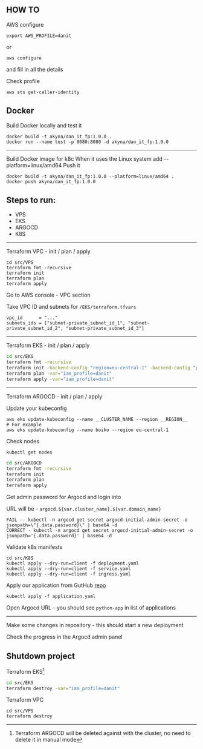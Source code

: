 HOW TO
---

AWS configure

```shell
export AWS_PROFILE=danit
```

or

```shell
aws configure
```

and fill in all the details

Check profile

```shell
aws sts get-caller-identity
```

Docker
---
Build Docker locally and test it

```shell
docker build -t akyna/dan_it_fp:1.0.0 .
docker run --name test -p 8080:8080 -d akyna/dan_it_fp:1.0.0
```

---
Build Docker image for k8c
When it uses the Linux system add --platform=linux/amd64
Push it

```shell
docker build -t akyna/dan_it_fp:1.0.0 --platform=linux/amd64 .
docker push akyna/dan_it_fp:1.0.0
```

Steps to run:
---

- VPS
- EKS
- ARGOCD
- K8S

---

Terraform VPC - init / plan / apply

```shell
cd src/VPS
terraform fmt -recursive
terraform init
terraform plan
terraform apply
```

Go to AWS console - VPC section

Take VPC ID and subnets for `/EKS/terraform.tfvars`

```shell
vpc_id      = "..."
subnets_ids = ["subnet-private_subnet_id_1", "subnet-private_subnet_id_2", "subnet-private_subnet_id_3"]
```

---

Terraform EKS - init / plan / apply

```sh
cd src/EKS
terraform fmt -recursive
terraform init -backend-config "region=eu-central-1" -backend-config "profile=danit"
terraform plan -var="iam_profile=danit"
terraform apply -var="iam_profile=danit"
```

---

Terraform ARGOCD - init / plan / apply

Update your kubeconfig

```shell
aws eks update-kubeconfig --name __CLUSTER_NAME --region __REGION__
# For example
aws eks update-kubeconfig --name boiko --region eu-central-1
```

Check nodes

```shell
kubectl get nodes
```

```sh
cd src/ARGOCD
terraform fmt -recursive
terraform init
terraform plan
terraform apply
```

Get admin password for Argocd and login into

URL will be - `argocd.${var.cluster_name}.${var.domain_name}`

```shell
FAIL -- kubectl -n argocd get secret argocd-initial-admin-secret -o jsonpath=\"{.data.password}\" | base64 -d
CORRECT - kubectl -n argocd get secret argocd-initial-admin-secret -o jsonpath='{.data.password}' | base64 -d
```

Validate k8s manifests

```shell
cd src/K8S
kubectl apply --dry-run=client -f deployment.yaml
kubectl apply --dry-run=client -f service.yaml
kubectl apply --dry-run=client -f ingress.yaml
```

Apply our application from GutHub [repo](https://github.com/Akyna/dan-it_final_project.git)

```shell
kubectl apply -f application.yaml
```

Open Argocd URL - you should see `python-app` in list of applications

---
Make some changes in repository - this should start a new deployment

Check the progress in the Argocd admin panel

Shutdown project
---

Terraform EKS[^1]

```sh
cd src/EKS
terraform destroy -var="iam_profile=danit"
```

Terraform VPC

```shell
cd src/VPS
terraform destroy
```

[^1]: Terraform ARGOCD will be deleted against with the cluster, no need to delete it in manual mode
